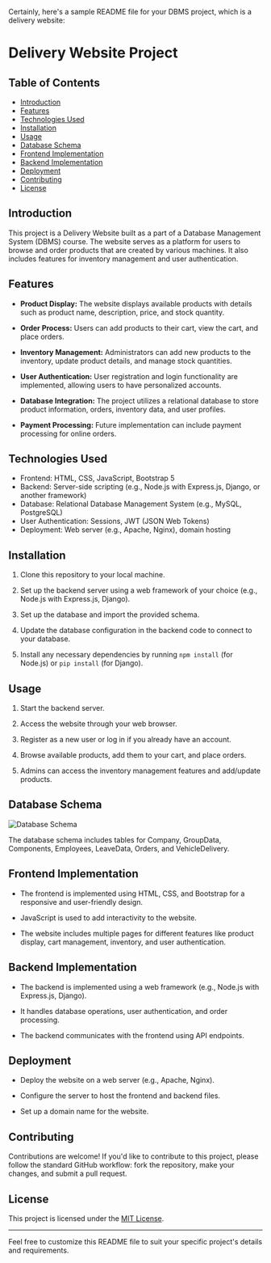 Certainly, here's a sample README file for your DBMS project, which is a delivery website:

# Delivery Website Project

## Table of Contents
- [Introduction](#introduction)
- [Features](#features)
- [Technologies Used](#technologies-used)
- [Installation](#installation)
- [Usage](#usage)
- [Database Schema](#database-schema)
- [Frontend Implementation](#frontend-implementation)
- [Backend Implementation](#backend-implementation)
- [Deployment](#deployment)
- [Contributing](#contributing)
- [License](#license)

## Introduction

This project is a Delivery Website built as a part of a Database Management System (DBMS) course. The website serves as a platform for users to browse and order products that are created by various machines. It also includes features for inventory management and user authentication.

## Features

- **Product Display:** The website displays available products with details such as product name, description, price, and stock quantity.

- **Order Process:** Users can add products to their cart, view the cart, and place orders.

- **Inventory Management:** Administrators can add new products to the inventory, update product details, and manage stock quantities.

- **User Authentication:** User registration and login functionality are implemented, allowing users to have personalized accounts.

- **Database Integration:** The project utilizes a relational database to store product information, orders, inventory data, and user profiles.

- **Payment Processing:** Future implementation can include payment processing for online orders.

## Technologies Used

- Frontend: HTML, CSS, JavaScript, Bootstrap 5
- Backend: Server-side scripting (e.g., Node.js with Express.js, Django, or another framework)
- Database: Relational Database Management System (e.g., MySQL, PostgreSQL)
- User Authentication: Sessions, JWT (JSON Web Tokens)
- Deployment: Web server (e.g., Apache, Nginx), domain hosting

## Installation

1. Clone this repository to your local machine.

2. Set up the backend server using a web framework of your choice (e.g., Node.js with Express.js, Django).

3. Set up the database and import the provided schema.

4. Update the database configuration in the backend code to connect to your database.

5. Install any necessary dependencies by running `npm install` (for Node.js) or `pip install` (for Django).

## Usage

1. Start the backend server.

2. Access the website through your web browser.

3. Register as a new user or log in if you already have an account.

4. Browse available products, add them to your cart, and place orders.

5. Admins can access the inventory management features and add/update products.

## Database Schema

![Database Schema](database-schema.png)

The database schema includes tables for Company, GroupData, Components, Employees, LeaveData, Orders, and VehicleDelivery.

## Frontend Implementation

- The frontend is implemented using HTML, CSS, and Bootstrap for a responsive and user-friendly design.

- JavaScript is used to add interactivity to the website.

- The website includes multiple pages for different features like product display, cart management, inventory, and user authentication.

## Backend Implementation

- The backend is implemented using a web framework (e.g., Node.js with Express.js, Django).

- It handles database operations, user authentication, and order processing.

- The backend communicates with the frontend using API endpoints.

## Deployment

- Deploy the website on a web server (e.g., Apache, Nginx).

- Configure the server to host the frontend and backend files.

- Set up a domain name for the website.

## Contributing

Contributions are welcome! If you'd like to contribute to this project, please follow the standard GitHub workflow: fork the repository, make your changes, and submit a pull request.

## License

This project is licensed under the [MIT License](LICENSE).

---

Feel free to customize this README file to suit your specific project's details and requirements.
